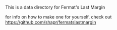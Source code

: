 This is a data directory for Fermat's Last Margin

for info on how to make one for yourself, check out https://github.com/shapr/fermatslastmargin
